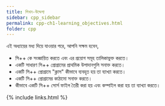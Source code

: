 ```yaml
---
title: শিখন-উদ্দেশ্য
sidebar: cpp_sidebar
permalink: cpp-ch1-learning_objectives.html
folder: cpp
---
```

এই অধ্যায়ের মধ্য দিয়ে যাওয়ার পরে, আপনি সক্ষম হবেন,

* সি++ কে সংজ্ঞায়িত করতে এবং এর প্রয়োগ সমূহ তালিকাভুক্ত করতে।
* একটি সাধারণ সি++ প্রোগ্রামের প্রাথমিক উপাদানগুলি সনাক্ত করতে।
* একটি সি++ প্রোগ্রামে "ক্লাস" কীভাবে ব্যবহৃত হয় তা ব্যাখ্যা করতে।
* একটি সি++ প্রোগ্রামের কাঠামো সনাক্ত করতে।
* কীভাবে একটি সি++ সোর্স ফাইল তৈরী করা হয় এবং কম্পাইল করা হয় তা ব্যাখ্যা করতে।

{% include links.html %}
